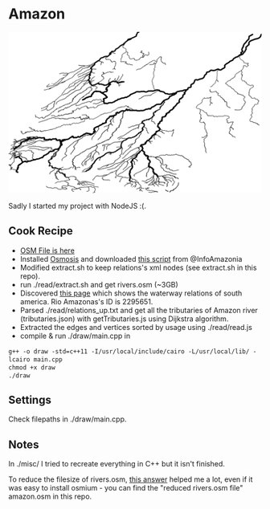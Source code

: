 # Amazon

![../results/SD/amazon.png](../results/SD/amazon.png)

Sadly I started my project with NodeJS :(.

## Cook Recipe


- [OSM File is here](http://download.geofabrik.de/south-america.html)
- Installed [Osmosis](http://wiki.openstreetmap.org/wiki/Osmosis) and downloaded [this script](https://github.com/InfoAmazonia/rivers-map/blob/master/extract.sh) from @InfoAmazonia
- Modified extract.sh to keep relations's xml nodes (see extract.sh in this repo).
- run ./read/extract.sh and get rivers.osm (~3GB)
- Discovered [this page](http://www.h-renrew.de/h/osm/osmchecks/07_watershed/south-america/hierarchical.html) which shows the waterway relations of south america. Rio Amazonas's ID is 2295651. 
- Parsed ./read/relations_up.txt and get all the tributaries of Amazon river (tributaries.json) with getTributaries.js using Dijkstra algorithm.
- Extracted the edges and vertices sorted by usage using ./read/read.js
- compile & run ./draw/main.cpp in 
```
g++ -o draw -std=c++11 -I/usr/local/include/cairo -L/usr/local/lib/ -lcairo main.cpp 
chmod +x draw
./draw
```

## Settings

Check filepaths in ./draw/main.cpp. 

## Notes
In ./misc/ I tried to recreate everything in C++ but it isn't finished.

To reduce the filesize of rivers.osm, [this answer](https://help.openstreetmap.org/questions/48522/extract-nodes-from-relation-ids-in-a-big-osm-file) helped me a lot, even if it was easy to install osmium - you can find the "reduced rivers.osm file" amazon.osm in this repo.
